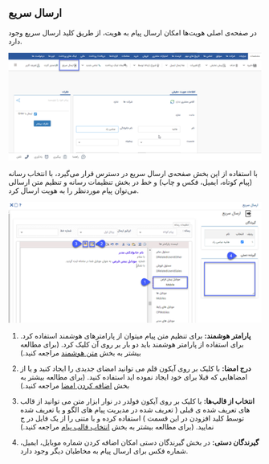 ## ارسال سریع 

در صفحه‌ی اصلی هویت‌ها امکان ارسال پیام به هویت، از طریق کلید ارسال سریع وجود دارد.

![](sari1.jpg.png)

با استفاده از این بخش صفحه‌ی ارسال سریع در دسترس قرار می‌گیرد، با انتخاب رسانه (پیام کوتاه، ایمیل، فکس و چاپ) و خط  در بخش تنظیمات رسانه و تنظیم متن ارسالی می‌توان پیام موردنظر را به هویت ارسال کرد.

![](sari3.jpg.png)

1. **پارامتر هوشمند:** برای تنظیم متن پیام میتوان از پارامترهای هوشمند استفاده کرد. برای استفاده از پارامتر هوشمند باید دو بار بر روی آن کلیک کرد. (برای مطالعه بیشتر به بخش [متن هوشمند](https://github.com/1stco/PayamGostarDocs/blob/master/help%202.5.4/Marketing/matn-hoshmand/matn-hoshmand.md) مراجعه کنید.)

2. **درج امضا:** با کلیک بر روی آیکون قلم می توانید امضای جدیدی را ایجاد کنید و یا از امضاهایی که قبلا برای خود ایجاد نموده اید استفاده کنید. (برای مطالعه بیشتر به بخش [اضافه کردن امضا](https://github.com/1stco/PayamGostarDocs/blob/master/help%202.5.4/Marketing/moshtarak-abzar/gam%20do/add-a-signature/add-a-sign.md) مراجعه کنید.)

3. **انتخاب از قالب‌ها:** با کلیک بر روی آیکون فولدر در نوار ابزار متن می توانید از قالب های تعریف شده ی قبلی ( تعریف شده در مدیریت پیام های الگو و یا تعریف شده توسط کلید افزودن در این قسمت ) استفاده کرده و با متنی را از یک فایل در ج نمایید.  (برای مطالعه بیشتر به بخش [انتخاب قالب پیام](https://github.com/1stco/PayamGostarDocs/blob/master/help%202.5.4/Marketing/moshtarak-abzar/gam%20do/ghaleb-payam/ghaleb-payam.md) مراجعه کنید.) 

4. **گیرندگان دستی:** در بخش گیرندگان دستی امکان اضافه کردن شماره موبایل، ایمیل، شماره فکس برای ارسال پیام به مخاطبان دیگر وجود دارد.



